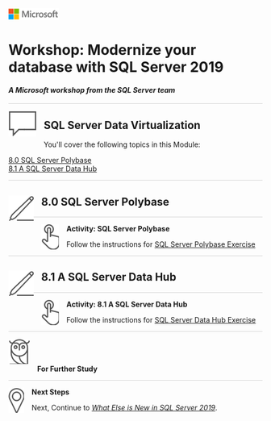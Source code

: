 ![](../graphics/microsoftlogo.png)

# Workshop: Modernize your database with SQL Server 2019

#### <i>A Microsoft workshop from the SQL Server team</i>

<p style="border-bottom: 1px solid lightgrey;"></p>

<img style="float: left; margin: 0px 15px 15px 0px;" src="../graphics/textbubble.png"> <h2>SQL Server Data Virtualization</h2>

You'll cover the following topics in this Module:

<dl>

  <dt><a href="#3-0">8.0 SQL Server Polybase</a></dt>
  <dt><a href="#3-1">8.1 A SQL Server Data Hub</a></dt>
    
</dl>

<p style="border-bottom: 1px solid lightgrey;"></p>

<h2><img style="float: left; margin: 0px 15px 15px 0px;" src="../graphics/pencil2.png"><a name="3-0">8.0 SQL Server Polybase</a></h2>

<p style="border-bottom: 1px solid lightgrey;"></p>

<p><img style="float: left; margin: 0px 15px 15px 0px;" src="../graphics/point1.png"><b><a name="aks">Activity: SQL Server Polybase</a></b></p>

Follow the instructions for [SQL Server Polybase Exercise](Module%208%20Activity%20-%20Data%20Virtualization/polybase)

<p style="border-bottom: 1px solid lightgrey;"></p>

<h2><img style="float: left; margin: 0px 15px 15px 0px;" src="../graphics/pencil2.png"><a name="3-1">8.1 A SQL Server Data Hub</a></h2>

<p style="border-bottom: 1px solid lightgrey;"></p>

<p><img style="float: left; margin: 0px 15px 15px 0px;" src="../graphics/point1.png"><b><a name="aks">Activity: 8.1 A SQL Server Data Hub</a></b></p>

Follow the instructions for [SQL Server Data Hub Exercise](Module%208%20Activity%20-%20Data%20Virtualization/sqldatahub)

<p style="border-bottom: 1px solid lightgrey;"></p>


<p><img style="margin: 0px 15px 15px 0px;" src="../graphics/owl.png"><b>For Further Study</b></p>

<p style="border-bottom: 1px solid lightgrey;"></p>

<p><img style="float: left; margin: 0px 15px 15px 0px;" src="../graphics/geopin.png"><b >Next Steps</b></p>

Next, Continue to <a href="09-WhatElseIsNew.md" target="_blank"><i>What Else is New in SQL Server 2019</i></a>.
